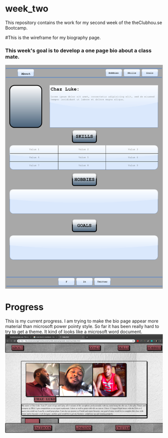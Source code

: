 # week_two
This repository contains the work for my second week of the theClubhou.se Bootcamp.

#This is the wireframe for my biography page.
### This week's goal is to develop a one page bio about a class mate.
![alt text](chaz/Chaz_biography.png)

# Progress 
This is my current progress. I am trying to make the bio page appear more material than microsoft power pointy style. So far it has been really hard to try to get a theme. It kind of looks like a microsoft word document.
![alt text](chaz/microsoftword.png)
